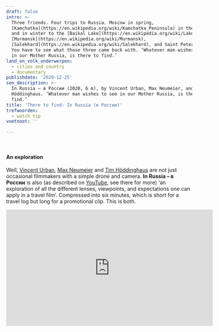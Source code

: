 ```yaml
---
draft: false
intro: >-
  Three friends. Four trips to Russia. Moscow in spring, 
  [Kamchatka](https://en.wikipedia.org/wiki/Kamchatka_Peninsula) in the fall, 
  and in winter to the [Baikal Lake](https://en.wikipedia.org/wiki/Lake_Baikal), 
  [Murmansk](https://en.wikipedia.org/wiki/Murmansk), 
  [Salekhard](https://en.wikipedia.org/wiki/Salekhard), and Saint Petersburg. 
  You have to see what those three came back with. ‘Whatever man wishes to see 
  in our Mother Russia, is there to find.’
land_en_volk_onderwerpen:
  - cities and country
  - documentary
publishdate: '2020-12-25'
seo_description: >-
  In Russia – в России (2020, 6 m), by Vincent Urban, Max Neumeier, and Tim 
  Höddinghaus. ‘Whatever man wishes to see in our Mother Russia, is there to 
  find.’
title: 'There to find: In Russia (в России)'
trefwoorden:
  - watch tip
voetnoot: ''

---
```



<br/>

#### An exploration

Well, [Vincent Urban](https://www.instagram.com/vincenturban/), [Max Neumeier](https://www.instagram.com/muxsux/) and [Tim Höddinghaus](https://www.instagram.com/timhoeddinghaus/) are not just occasional filmmakers with a simple drone and camera. **In Russia – в России** is also (as described on [YouTube](https://youtu.be/flyADpC1Ono), see there for more) ‘an exploration of all the different lenses, viewpoints, and expectations one can apply in a travel film’. Compressed into six minutes, which is short for a travel log but long for a promotional clip. This is both.

<iframe width="560" height="315" src="https://www.youtube.com/embed/flyADpC1Ono" frameborder="0" allow="accelerometer; autoplay; clipboard-write; encrypted-media; gyroscope; picture-in-picture" allowfullscreen></iframe>
